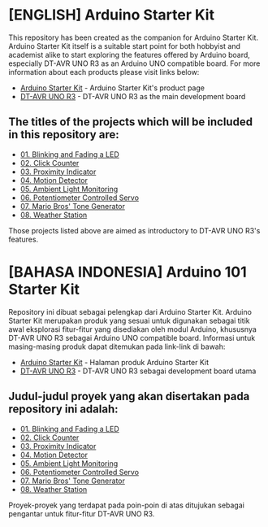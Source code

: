 # [ENGLISH] Arduino Starter Kit
This repository has been created as the companion for Arduino Starter Kit. Arduino Starter Kit itself is a suitable start point for both hobbyist and academist alike to start exploring the features offered by Arduino board, especially DT-AVR UNO R3 as an Arduino UNO compatible board.
For more information about each products please visit links below:
* [Arduino Starter Kit](http://digiwarestore.com/en/) - Arduino Starter Kit's product page
* [DT-AVR UNO R3](http://innovativeelectronics.com/index.php?pg=ie_pdet&idp=489&ielang=en) - DT-AVR UNO R3 as the main development board

## The titles of the projects which will be included in this repository are:
* [01. Blinking and Fading a LED](/01_Blinking_and_Fading_a_LED)
* [02. Click Counter](/02_Click_Counter)
* [03. Proximity Indicator](/03_Proximity_Indicator)
* [04. Motion Detector](/04_Motion_Detector)
* [05. Ambient Light Monitoring](/05_Ambient_Light_Monitoring)
* [06. Potentiometer Controlled Servo](/06_Potentiometer_Controlled_Servo)
* [07. Mario Bros' Tone Generator](/07_Mario_Bros_Tone_Generator)
* [08. Weather Station](/08_Weather_Station)

Those projects listed above are aimed as introductory to DT-AVR UNO R3's features.

# [BAHASA INDONESIA] Arduino 101 Starter Kit
Repository ini dibuat sebagai pelengkap dari Arduino Starter Kit. Arduino Starter Kit merupakan produk yang sesuai untuk digunakan sebagai titik awal eksplorasi fitur-fitur yang disediakan oleh modul Arduino, khususnya DT-AVR UNO R3 sebagai Arduino UNO compatible board.
Informasi untuk masing-masing produk dapat ditemukan pada link-link di bawah:
* [Arduino Starter Kit](http://digiwarestore.com/en/) - Halaman produk Arduino Starter Kit
* [DT-AVR UNO R3](http://innovativeelectronics.com/index.php?pg=ie_pdet&idp=489) - DT-AVR UNO R3 sebagai development board utama

## Judul-judul proyek yang akan disertakan pada repository ini adalah:
* [01. Blinking and Fading a LED](/01_Blinking_and_Fading_a_LED)
* [02. Click Counter](/02_Click_Counter)
* [03. Proximity Indicator](/03_Proximity_Indicator)
* [04. Motion Detector](/04_Motion_Detector)
* [05. Ambient Light Monitoring](/05_Ambient_Light_Monitoring)
* [06. Potentiometer Controlled Servo](/06_Potentiometer_Controlled_Servo)
* [07. Mario Bros' Tone Generator](/07_Mario_Bros_Tone_Generator)
* [08. Weather Station](/08_Weather_Station)

Proyek-proyek yang terdapat pada poin-poin di atas ditujukan sebagai pengantar untuk fitur-fitur DT-AVR UNO R3.
